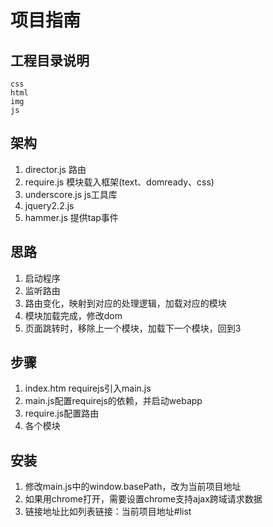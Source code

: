 #  项目指南

##  工程目录说明
    css
    html
    img
    js

##  架构
1.	director.js 路由
2.	require.js	 模块载入框架(text、domready、css)
3.	underscore.js js工具库
4.	jquery2.2.js
5.	hammer.js 提供tap事件

##  思路
1.	启动程序
2.	监听路由
3.	路由变化，映射到对应的处理逻辑，加载对应的模块
4.	模块加载完成，修改dom
5.	页面跳转时，移除上一个模块，加载下一个模块，回到3

##  步骤
1.  index.htm
    requirejs引入main.js
2.  main.js配置requirejs的依赖，并启动webapp
3.  require.js配置路由
4.  各个模块

##  安装

1.  修改main.js中的window.basePath，改为当前项目地址
2.	如果用chrome打开，需要设置chrome支持ajax跨域请求数据
3.	链接地址比如列表链接：当前项目地址#list
